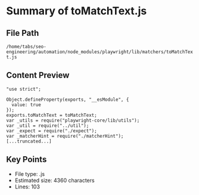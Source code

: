 # Summary of toMatchText.js
  
## File Path
`/home/tabs/seo-engineering/automation/node_modules/playwright/lib/matchers/toMatchText.js`

## Content Preview
```
"use strict";

Object.defineProperty(exports, "__esModule", {
  value: true
});
exports.toMatchText = toMatchText;
var _utils = require("playwright-core/lib/utils");
var _util = require("../util");
var _expect = require("./expect");
var _matcherHint = require("./matcherHint");
[...truncated...]
```

## Key Points
- File type: .js
- Estimated size: 4360 characters
- Lines: 103
